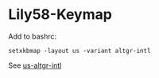 # Lily58-Keymap

Add to bashrc:
```
setxkbmap -layout us -variant altgr-intl
```

See [us-altgr-intl](https://github.com/google/us-altgr-intl)
